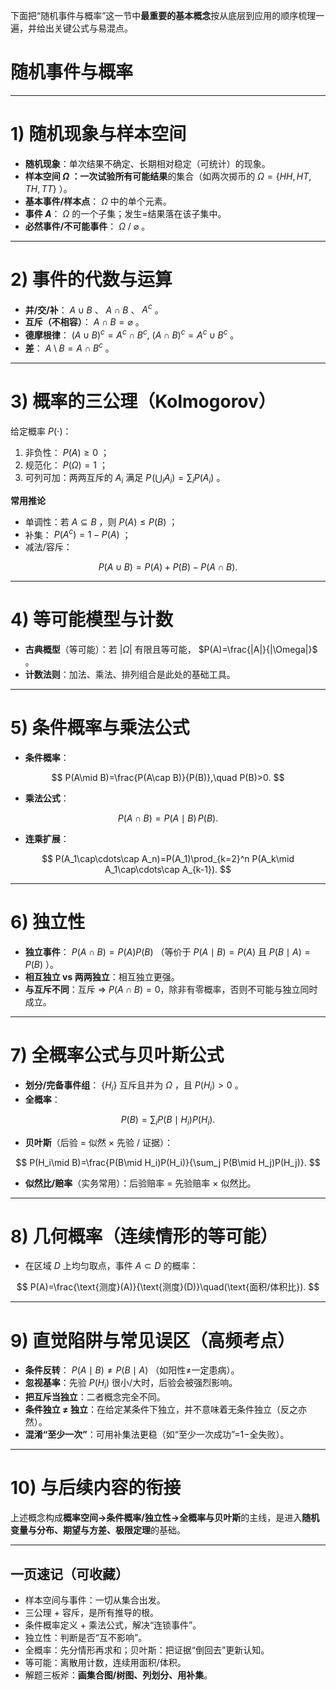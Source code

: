 下面把“随机事件与概率”这一节中**最重要的基本概念**按从底层到应用的顺序梳理一遍，并给出关键公式与易混点。
# 随机事件与概率
---

# 1) 随机现象与样本空间

* **随机现象**：单次结果不确定、长期相对稳定（可统计）的现象。
* **样本空间 $\Omega$ **：一次试验**所有可能结果**的集合（如两次掷币的 $\Omega=\{HH,HT,TH,TT\}$ ）。
* **基本事件/样本点**： $\Omega$ 中的单个元素。
* **事件 $A$**： $\Omega$ 的一个子集；发生=结果落在该子集中。
* **必然事件/不可能事件**： $\Omega$ / $\varnothing$ 。

---

# 2) 事件的代数与运算

* **并/交/补**： $A\cup B$ 、 $A\cap B$ 、 $A^c$ 。
* **互斥（不相容）**： $A\cap B=\varnothing$ 。
* **德摩根律**： $(A\cup B)^c=A^c\cap B^c,\ (A\cap B)^c=A^c\cup B^c$ 。
* **差**： $A\setminus B=A\cap B^c$ 。

---

# 3) 概率的三公理（Kolmogorov）

给定概率 $P(\cdot)$：

1. 非负性： $P(A)\ge0$ ；
2. 规范化： $P(\Omega)=1$ ；
3. 可列可加：两两互斥的 $A_i$ 满足 $P\!\left(\bigcup_i A_i\right)=\sum_i P(A_i)$ 。

**常用推论**

* 单调性：若 $A\subseteq B$ ，则 $P(A)\le P(B)$ ；
* 补集： $P(A^c)=1-P(A)$ ；
* 减法/容斥：

$$
P(A\cup B)=P(A)+P(B)-P(A\cap B).
$$

---

# 4) 等可能模型与计数

* **古典概型**（等可能）：若 $|\Omega|$ 有限且等可能， $P(A)=\frac{|A|}{|\Omega|}$ 。
* **计数法则**：加法、乘法、排列组合是此处的基础工具。

---

# 5) 条件概率与乘法公式

* **条件概率**：

$$
P(A\mid B)=\frac{P(A\cap B)}{P(B)},\quad P(B)>0.
$$

* **乘法公式**：

$$
P(A\cap B)=P(A\mid B)\,P(B).
$$
* **连乘扩展**：

$$
P(A_1\cap\cdots\cap A_n)=P(A_1)\prod_{k=2}^n P(A_k\mid A_1\cap\cdots\cap A_{k-1}).
$$

---

# 6) 独立性

* **独立事件**： $P(A\cap B)=P(A)P(B)$ （等价于 $P(A\mid B)=P(A)$ 且 $P(B\mid A)=P(B)$ ）。
* **相互独立 vs 两两独立**：相互独立更强。
* **与互斥不同**：互斥 ⇒ $P(A\cap B)=0$，除非有零概率，否则不可能与独立同时成立。

---

# 7) 全概率公式与贝叶斯公式

* **划分/完备事件组**： $\{H_i\}$ 互斥且并为 $\Omega$ ，且 $P(H_i)>0$ 。
* **全概率**：

$$
P(B)=\sum_i P(B\mid H_i)P(H_i).
$$
* **贝叶斯**（后验 = 似然 × 先验 / 证据）：

$$
P(H_i\mid B)=\frac{P(B\mid H_i)P(H_i)}{\sum_j P(B\mid H_j)P(H_j)}.
$$
* **似然比/赔率**（实务常用）：后验赔率 = 先验赔率 × 似然比。

---

# 8) 几何概率（连续情形的等可能）

* 在区域 $D$ 上均匀取点，事件 $A\subset D$ 的概率：

$$
P(A)=\frac{\text{测度}(A)}{\text{测度}(D)}\quad(\text{面积/体积比}).
$$

---

# 9) 直觉陷阱与常见误区（高频考点）

* **条件反转**： $P(A\mid B)\neq P(B\mid A)$ （如阳性≠一定患病）。
* **忽视基率**：先验 $P(H_i)$ 很小/大时，后验会被强烈影响。
* **把互斥当独立**：二者概念完全不同。
* **条件独立 ≠ 独立**：在给定某条件下独立，并不意味着无条件独立（反之亦然）。
* **混淆“至少一次”**：可用补集法更稳（如“至少一次成功”=1−全失败）。

---

# 10) 与后续内容的衔接

上述概念构成**概率空间→条件概率/独立性→全概率与贝叶斯**的主线，是进入**随机变量与分布、期望与方差、极限定理**的基础。

---

## 一页速记（可收藏）

* 样本空间与事件：一切从集合出发。
* 三公理 + 容斥，是所有推导的根。
* 条件概率定义 + 乘法公式，解决“连锁事件”。
* 独立性：判断是否“互不影响”。
* 全概率：先分情形再求和；贝叶斯：把证据“倒回去”更新认知。
* 等可能：离散用计数，连续用面积/体积。
* 解题三板斧：**画集合图/树图、列划分、用补集**。


